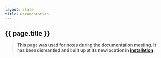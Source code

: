 ```yaml
---
layout: slate
title: Documentation
---
```


## {{ page.title }}


> **This page was used for notes during the documentation meeting. It has been dismantled and built up at its new location in [installation](installation/index.html).**


